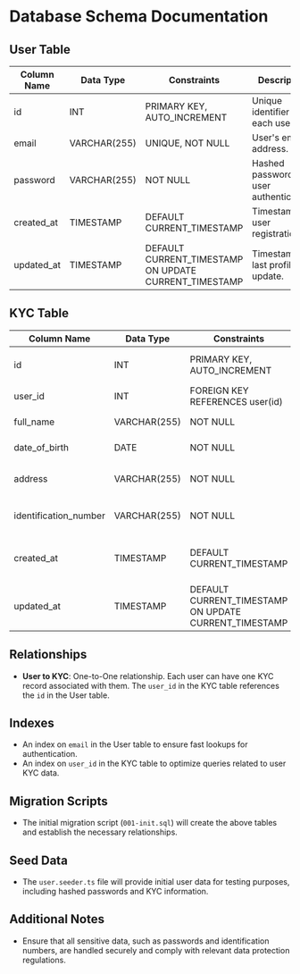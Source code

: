 # Database Schema Documentation

## User Table

| Column Name      | Data Type     | Constraints                     | Description                          |
|------------------|---------------|---------------------------------|--------------------------------------|
| id               | INT           | PRIMARY KEY, AUTO_INCREMENT     | Unique identifier for each user.    |
| email            | VARCHAR(255)  | UNIQUE, NOT NULL                | User's email address.               |
| password         | VARCHAR(255)  | NOT NULL                        | Hashed password for user authentication. |
| created_at       | TIMESTAMP     | DEFAULT CURRENT_TIMESTAMP       | Timestamp of user registration.      |
| updated_at       | TIMESTAMP     | DEFAULT CURRENT_TIMESTAMP ON UPDATE CURRENT_TIMESTAMP | Timestamp of last profile update.    |

## KYC Table

| Column Name      | Data Type     | Constraints                     | Description                          |
|------------------|---------------|---------------------------------|--------------------------------------|
| id               | INT           | PRIMARY KEY, AUTO_INCREMENT     | Unique identifier for KYC record.   |
| user_id          | INT           | FOREIGN KEY REFERENCES user(id) | Reference to the user.              |
| full_name        | VARCHAR(255)  | NOT NULL                        | User's full name.                   |
| date_of_birth    | DATE          | NOT NULL                        | User's date of birth.               |
| address          | VARCHAR(255)  | NOT NULL                        | User's residential address.         |
| identification_number | VARCHAR(255) | NOT NULL                    | Government-issued ID number.        |
| created_at       | TIMESTAMP     | DEFAULT CURRENT_TIMESTAMP       | Timestamp of KYC record creation.   |
| updated_at       | TIMESTAMP     | DEFAULT CURRENT_TIMESTAMP ON UPDATE CURRENT_TIMESTAMP | Timestamp of last KYC update.       |

## Relationships

- **User to KYC**: One-to-One relationship. Each user can have one KYC record associated with them. The `user_id` in the KYC table references the `id` in the User table.

## Indexes

- An index on `email` in the User table to ensure fast lookups for authentication.
- An index on `user_id` in the KYC table to optimize queries related to user KYC data.

## Migration Scripts

- The initial migration script (`001-init.sql`) will create the above tables and establish the necessary relationships.

## Seed Data

- The `user.seeder.ts` file will provide initial user data for testing purposes, including hashed passwords and KYC information.

## Additional Notes

- Ensure that all sensitive data, such as passwords and identification numbers, are handled securely and comply with relevant data protection regulations.